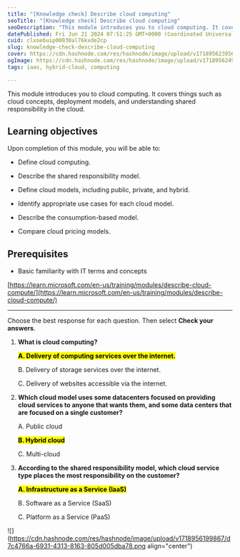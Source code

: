```yaml
---
title: "[Knowledge check] Describe cloud computing"
seoTitle: "[Knowledge check] Describe cloud computing"
seoDescription: "This module introduces you to cloud computing. It covers things such as cloud concepts, deployment models, and understanding shared responsibility in the cl"
datePublished: Fri Jun 21 2024 07:51:25 GMT+0000 (Coordinated Universal Time)
cuid: clxoe6uip00030al76kxde2cp
slug: knowledge-check-describe-cloud-computing
cover: https://cdn.hashnode.com/res/hashnode/image/upload/v1718956239562/1e04d193-d936-436b-9f10-8c1ab11db5a8.png
ogImage: https://cdn.hashnode.com/res/hashnode/image/upload/v1718956249463/6991e101-8771-43c4-a3c4-301553908959.png
tags: iaas, hybrid-cloud, computing

---
```


This module introduces you to cloud computing. It covers things such as cloud concepts, deployment models, and understanding shared responsibility in the cloud.

## **Learning objectives**

Upon completion of this module, you will be able to:

* Define cloud computing.
    
* Describe the shared responsibility model.
    
* Define cloud models, including public, private, and hybrid.
    
* Identify appropriate use cases for each cloud model.
    
* Describe the consumption-based model.
    
* Compare cloud pricing models.
    

## **Prerequisites**

* Basic familiarity with IT terms and concepts
    

[https://learn.microsoft.com/en-us/training/modules/describe-cloud-compute/](https://learn.microsoft.com/en-us/training/modules/describe-cloud-compute/)

---

Choose the best response for each question. Then select **Check your answers**.

1. **What is cloud computing?**
    
    **<mark>A. Delivery of computing services over the internet.</mark>**
    
    B. Delivery of storage services over the internet.
    
    C. Delivery of websites accessible via the internet.
    
2. **Which cloud model uses some datacenters focused on providing cloud services to anyone that wants them, and some data centers that are focused on a single customer?**
    
    A. Public cloud
    
    **<mark>B. Hybrid cloud</mark>**
    
    C. Multi-cloud
    
3. **According to the shared responsibility model, which cloud service type places the most responsibility on the customer?**
    
    **<mark>A. Infrastructure as a Service (IaaS)</mark>**
    
    B. Software as a Service (SaaS)
    
    C. Platform as a Service (PaaS)
    

![](https://cdn.hashnode.com/res/hashnode/image/upload/v1718956199867/d7c4766a-6931-4313-8163-805d005dba78.png align="center")